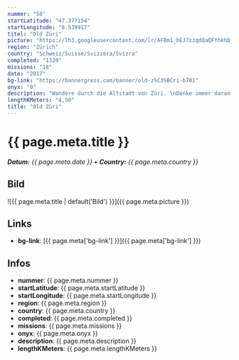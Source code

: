 ```yaml
---
nummer: "58"
startLatitude: "47.377154"
startLongitude: "8.539917"
titel: "Old Züri"
picture: "https://lh3.googleusercontent.com/lr/AFBm1_bEJ7zzqdQaQFYhkhDjK33x1bP8mL4DY_q78tsaG872eG6skCt1okgnTbB8GNK51Kx7LnINc5N6nTsm3-fSdIN6Y15Sw7nMh6iqtWy9T3EMEYLem1vl7Q8Du39nFoBMpjKenqGmref2mJ6jUMjLBwOXpc672rgdmNxRVNCiniCzBLviRXIRkuq8F-zRQNboSiLXGWQT7V5sQ6TvW-QXcNURbuWObd377y_YRi48XTAt5rEaYPBdwlAGUJLjb3vX1ZD3sxTFo0n4XAZ0PfSgDXd8lshXE0yWGu1977BCOh8KJoTTJtfn8RK8q1uBIfjaGhWS4V_6na_z7xiJ7MywX-Z1FLvMqEOdm5Y7wyq6nUWY6yF_TPMSxjstn7i6mC1atx42pL2N0XWvpB0spgW473aMsbxNUTEKwaBHmumjYbPo2LS4TSL_yn9L2QeS4Mm1ssRpi2fs-MZA1dG6RZG9jsI05hO2ayRHchIjnlt_S7u18-YU15A6dyq_w9Fkz-fA4nmjFtBsHdiddK9k2T2-EZ94FZZMHBCaDtgB88larK4I4i9ZOTqbw6iuPS4GLZYmyGtNBlUfui0hmX1ROjIEOUA8rY9cZvCjNZWLgS1qpKvU380BQEvkcaZ75Z2bwDfi3P6P8d4baO0TBoIi2CNCa6BMnNYPh_Eb6fSDKQpjE_0-SyyVcrEW0viIlOhJMBbQiM9tz1b3MEaCp8rAGJbkwUt_BCh5z2m5GB1iCPKZ8PZ29EPCx9GuKZMvJsIcj8eQFGouJd5x2vKMPcddsBBi2b9x4IYd-kRyqCvakCzX0WgIzB96A2ayiK8Ii4thYVCabao-Wy2socbIyFCr8Ckl01XX1FNu_vqCivMV"
region: "Zürich"
country: "Schweiz/Suisse/Svizzera/Svizra"
completed: "1320"
missions: "18"
date: "2017"
bg-link: "https://bannergress.com/banner/old-z%C3%BCri-b701"
onyx: "0"
description: "Wandere durch die Altstadt von Züri. \nDenke immer daran- 46vs2"
lengthKMeters: "4,50"
title: "Old Züri"
---
```


# {{ page.meta.title }}
_**Datum:** {{ page.meta.date }} • **Country:** {{ page.meta.country }}_

## Bild
![{{ page.meta.title | default('Bild') }}]({{ page.meta.picture }})

## Links
- **bg-link**: [{{ page.meta['bg-link'] }}]({{ page.meta['bg-link'] }})

## Infos
- **nummer**: {{ page.meta.nummer }}
- **startLatitude**: {{ page.meta.startLatitude }}
- **startLongitude**: {{ page.meta.startLongitude }}
- **region**: {{ page.meta.region }}
- **country**: {{ page.meta.country }}
- **completed**: {{ page.meta.completed }}
- **missions**: {{ page.meta.missions }}
- **onyx**: {{ page.meta.onyx }}
- **description**: {{ page.meta.description }}
- **lengthKMeters**: {{ page.meta.lengthKMeters }}

